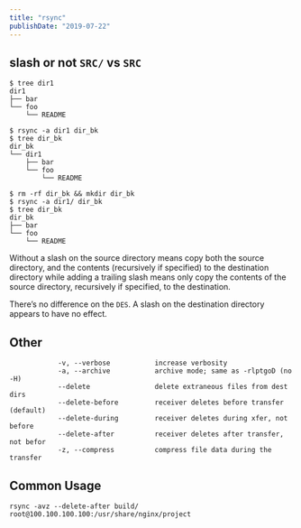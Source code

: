 ```yaml
---
title: "rsync"
publishDate: "2019-07-22"
---
```



## slash or not `SRC/` vs `SRC`

```
$ tree dir1
dir1
├── bar
└── foo
    └── README

$ rsync -a dir1 dir_bk
$ tree dir_bk
dir_bk
└── dir1
    ├── bar
    └── foo
        └── README

$ rm -rf dir_bk && mkdir dir_bk
$ rsync -a dir1/ dir_bk
$ tree dir_bk
dir_bk
├── bar
└── foo
    └── README
```

Without a slash on the source directory means copy both the source directory, and the contents (recursively if specified) to the destination directory while adding a trailing slash means only copy the contents of the source directory, recursively if specified, to the destination.


There’s no difference on the `DES`. A slash on the destination directory appears to have no effect.

## Other

```
            -v, --verbose           increase verbosity
            -a, --archive           archive mode; same as -rlptgoD (no -H)
            --delete                delete extraneous files from dest dirs
            --delete-before         receiver deletes before transfer (default)
            --delete-during         receiver deletes during xfer, not before
            --delete-after          receiver deletes after transfer, not befor
            -z, --compress          compress file data during the transfer
```

## Common Usage

```
rsync -avz --delete-after build/ root@100.100.100.100:/usr/share/nginx/project
```
